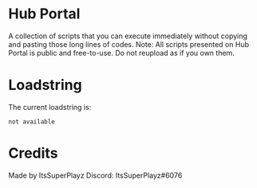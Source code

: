 # Hub Portal
A collection of scripts that you can execute immediately without copying and pasting those long lines of codes.
Note: All scripts presented on Hub Portal is public and free-to-use. Do not reupload as if you own them.
# Loadstring
The current loadstring is:
```
not available
```
# Credits
Made by ItsSuperPlayz
Discord: ItsSuperPlayz#6076
